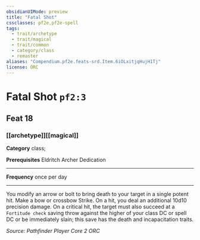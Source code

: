 ```yaml
---
obsidianUIMode: preview
title: "Fatal Shot"
cssclasses: pf2e,pf2e-spell
tags:
  - trait/archetype
  - trait/magical
  - trait/common
  - category/class
  - remaster
aliases: "Compendium.pf2e.feats-srd.Item.6iOLxitjqHujH1Tj"
license: ORC
---
```

# Fatal Shot `pf2:3`
## Feat 18
### [[archetype]][[magical]]

**Category** class; 



**Prerequisites** Eldritch Archer Dedication
* * *
**Frequency** once per day

* * *

You modify an arrow or bolt to bring death to your target in a single potent hit. Make a bow or crossbow Strike. On a hit, you deal an additional 10d10 precision damage. On a critical hit, the target must also succeed at a `Fortitude check` saving throw against the higher of your class DC or spell DC or be immediately slain; this save has the death and incapacitation traits.

*Source: Pathfinder Player Core 2*
*ORC*